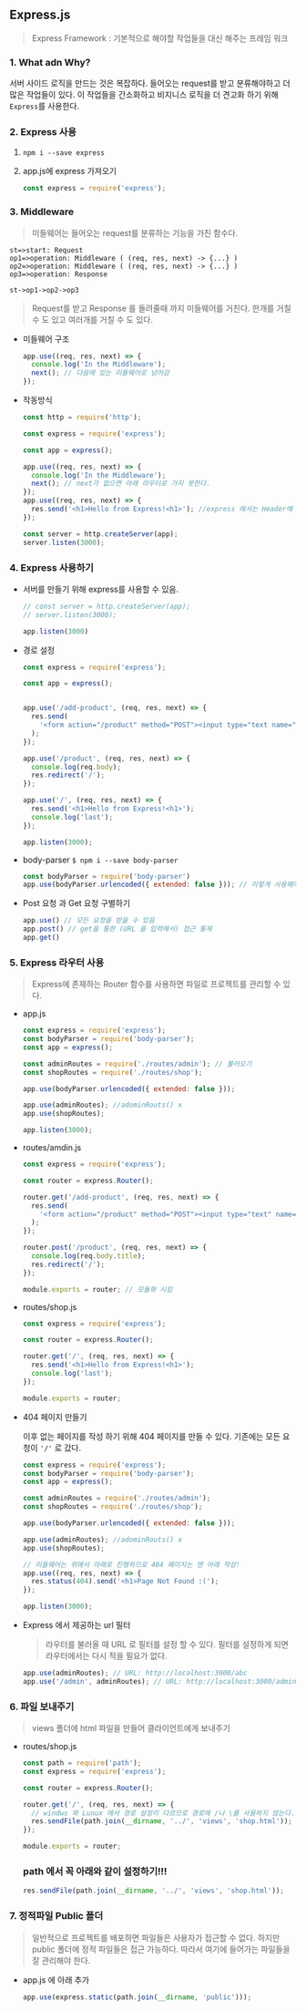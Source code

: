 ## Express.js

> Express Framework : 기본적으로 해야할 작업들을 대신 해주는 프레임 워크

### 1. What adn Why?

서버 사이드 로직을 만드는 것은 복잡하다. 들어오는 request를 받고 분류해야하고 더 많은 작업들이 있다. 이 작업들을 간소화하고 비지니스 로직을 더 견고화 하기 위해 `Express`를 사용한다.

 ### 2. Express 사용

1. `npm i --save express`

2. app.js에 express 가져오기

   ```javascript
   const express = require('express');
   ```

### 3. Middleware

> 미들웨어는 들어오는 request를 분류하는 기능을 가진 함수다. 

```flow
st=>start: Request
op1=>operation: Middleware ( (req, res, next) -> {...} )
op2=>operation: Middleware ( (req, res, next) -> {...} )
op3=>operation: Response

st->op1->op2->op3
```

> Request를 받고 Response 를 돌려줄때 까지 미들웨어를 거친다. 한개를 거칠 수 도 있고 여러개를 거칠 수 도 있다.

* 미들웨어 구조

  ```javascript
  app.use((req, res, next) => {
    console.log('In the Middleware');
    next(); // 다음에 있는 미들웨어로 넘어감
  });
  ```

* 작동방식

  ```javascript
  const http = require('http');
  
  const express = require('express');
  
  const app = express();
  
  app.use((req, res, next) => {
    console.log('In the Middleware');
    next(); // next가 없으면 아래 라우터로 가지 못한다.
  });
  app.use((req, res, next) => {
    res.send('<h1>Hello from Express!<h1>'); //express 에서는 Header에 Default 값으로 text/html 을 보내준다.
  });
  
  const server = http.createServer(app);
  server.listen(3000);
  
  ```

### 4. Express  사용하기

* 서버를 만들기 위해 express를 사용할 수 있음.  

  ```javascript
  // const server = http.createServer(app);
  // server.listen(3000);
  
  app.listen(3000)
  ```

* 경로 설정

  ```javascript
  const express = require('express');
  
  const app = express();
  
  
  app.use('/add-product', (req, res, next) => {
    res.send(
      '<form action="/product" method="POST"><input type="text name="title><button type="submint">Add Product</button></form>'
    );
  });
  
  app.use('/product', (req, res, next) => {
    console.log(req.body);
    res.redirect('/');
  });
  
  app.use('/', (req, res, next) => {
    res.send('<h1>Hello from Express!<h1>');
    console.log('last');
  });
  
  app.listen(3000);
  
  ```

  

* body-parser
  `$ npm i --save body-parser`

  ```javascript
  const bodyParser = require('body-parser')
  app.use(bodyParser.urlencoded({ extended: false })); // 이렇게 사용해야 값을 키 밸류 값으로 받는다.
  ```

* Post 요청 과 Get  요청 구별하기

  ```javascript
  app.use() // 모든 요청을 받을 수 있음
  app.post() // get을 통한 (URL 을 입력해서) 접근 통제
  app.get()
  ```

### 5. Express 라우터 사용

> Express에 존재하는 Router 함수를 사용하면 파일로 프로젝트를 관리할 수 있다.

* app.js

  ```javascript
  const express = require('express');
  const bodyParser = require('body-parser');
  const app = express();
  
  const adminRoutes = require('./routes/admin'); // 불러오기
  const shopRoutes = require('./routes/shop');
  
  app.use(bodyParser.urlencoded({ extended: false }));
  
  app.use(adminRoutes); //adominRouts() x
  app.use(shopRoutes);
  
  app.listen(3000);
  
  ```

  

* routes/amdin.js

  ```javascript
  const express = require('express');
  
  const router = express.Router();
  
  router.get('/add-product', (req, res, next) => {
    res.send(
      '<form action="/product" method="POST"><input type="text" name="title"></input><button type="submint">Add Product</button></form>'
    );
  });
  
  router.post('/product', (req, res, next) => {
    console.log(req.body.title);
    res.redirect('/');
  });
  
  module.exports = router; // 모듈화 시킴
  
  ```

* routes/shop.js

  ```javascript
  const express = require('express');
  
  const router = express.Router();
  
  router.get('/', (req, res, next) => {
    res.send('<h1>Hello from Express!<h1>');
    console.log('last');
  });
  
  module.exports = router;
  
  ```

* 404 페이지 만들기

  이후 없는 페이지를 작성 하기 위해 404 페이지를 만들 수 있다. 기존에는 모든 요청이 `'/'` 로 갔다.

  ```javascript
  const express = require('express');
  const bodyParser = require('body-parser');
  const app = express();
  
  const adminRoutes = require('./routes/admin');
  const shopRoutes = require('./routes/shop');
  
  app.use(bodyParser.urlencoded({ extended: false }));
  
  app.use(adminRoutes); //adominRouts() x
  app.use(shopRoutes);
  
  // 미들웨어는 위에서 아래로 진행하므로 404 페이지는 맨 아래 작성!
  app.use((req, res, next) => {
    res.status(404).send('<h1>Page Not Found :(');
  });
  
  app.listen(3000);
  
  ```

* Express 에서 제공하는 url 필터

  > 라우터를 불러올 때 URL 로 필터를 설정 할 수 있다. 필터를 설정하게 되면 라우터에서는 다시 적을 필요가 없다.

  ```javascript
  app.use(adminRoutes); // URL: http://localhost:3000/abc
  app.use('/admin', adminRoutes); // URL: http://localhost:3000/admin/abc
  ```

### 6. 파일 보내주기

> views 폴더에 html 파일을 만들어 클라이언트에게 보내주기

* routes/shop.js

  ```javascript
  const path = require('path');
  const express = require('express');
  
  const router = express.Router();
  
  router.get('/', (req, res, next) => {
    // windws 와 Lunux 에서 경로 설정이 다르므로 경로에 /나 \를 사용하지 않는다.
    res.sendFile(path.join(__dirname, '../', 'views', 'shop.html'));
  });
  
  module.exports = router;
  
  ```

  ### path 에서 꼭 아래와 같이 설정하기!!!

  ```javascript
  res.sendFile(path.join(__dirname, '../', 'views', 'shop.html'));
  ```

### 7. 정적파일 Public 폴더

> 일반적으로 프로젝트를 배포하면 파일들은 사용자가 접근할 수 없다. 하지만 public 폴더에 정적 파일들은 접근 가능하다. 따라서 여기에 들어가는 파일들을 잘 관리해야 한다.

* app.js 에 아래 추가

  ```javascript
  app.use(express.static(path.join(__dirname, 'public')));
  ```

  